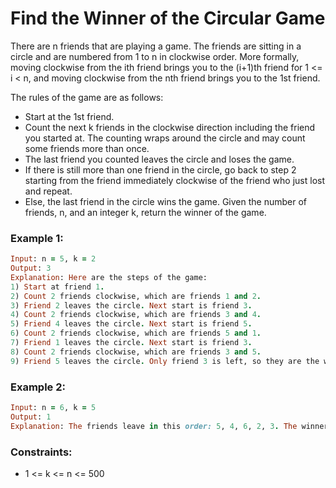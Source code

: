# Find the Winner of the Circular Game

There are n friends that are playing a game. The friends are sitting in a circle and are numbered from 1 to n in clockwise order. More formally, moving clockwise from the ith friend brings you to the (i+1)th friend for 1 <= i < n, and moving clockwise from the nth friend brings you to the 1st friend.

The rules of the game are as follows:

- Start at the 1st friend.
- Count the next k friends in the clockwise direction including the friend you started at. The counting wraps around the circle and may count some friends more than once.
- The last friend you counted leaves the circle and loses the game.
- If there is still more than one friend in the circle, go back to step 2 starting from the friend immediately clockwise of the friend who just lost and repeat.
- Else, the last friend in the circle wins the game.
Given the number of friends, n, and an integer k, return the winner of the game.

### Example 1:
```ruby
Input: n = 5, k = 2
Output: 3
Explanation: Here are the steps of the game:
1) Start at friend 1.
2) Count 2 friends clockwise, which are friends 1 and 2.
3) Friend 2 leaves the circle. Next start is friend 3.
4) Count 2 friends clockwise, which are friends 3 and 4.
5) Friend 4 leaves the circle. Next start is friend 5.
6) Count 2 friends clockwise, which are friends 5 and 1.
7) Friend 1 leaves the circle. Next start is friend 3.
8) Count 2 friends clockwise, which are friends 3 and 5.
9) Friend 5 leaves the circle. Only friend 3 is left, so they are the winner.
```
### Example 2:
```ruby
Input: n = 6, k = 5
Output: 1
Explanation: The friends leave in this order: 5, 4, 6, 2, 3. The winner is friend 1.
```
### Constraints:

- 1 <= k <= n <= 500